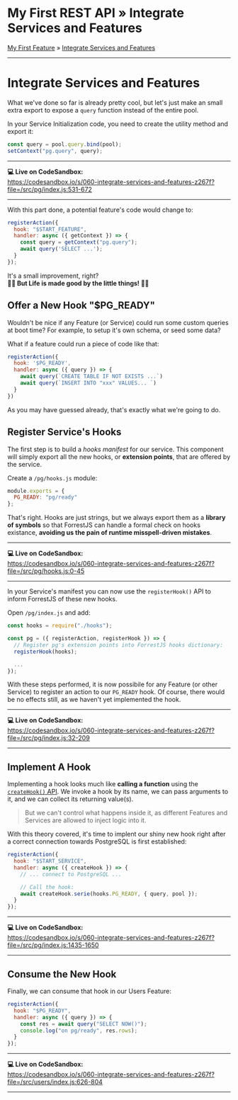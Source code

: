 <h1 class="tutorial-step"><span>My First REST API &raquo;</span> Integrate Services and Features</h1>

[My First Feature](../README.md) &raquo; [Integrate Services and Features](./README.md)

---

# Integrate Services and Features

What we've done so far is already pretty cool, but let's just make an small extra export to expose a `query` function instead of the entire pool.

In your Service Initialization code, you need to create the utility method and export it:

```js
const query = pool.query.bind(pool);
setContext("pg.query", query);
```

---

**💻 Live on CodeSandbox:**   
https://codesandbox.io/s/060-integrate-services-and-features-z267f?file=/src/pg/index.js:531-672

---

With this part done, a potential feature's code would change to:

```js
registerAction({
  hook: "$START_FEATURE",
  handler: async ({ getContext }) => {
    const query = getContext("pg.query");
    await query('SELECT ...');
  }
});
```

It's a small improvement, right?   
**🧘‍♀️ But Life is made good by the little things! 🧘‍♀️**

## Offer a New Hook "$PG_READY"

Wouldn't be nice if any Feature (or Service) could run some custom queries at boot time? For example, to setup it's own schema, or seed some data?

What if a feature could run a piece of code like that:

```js
registerAction({
  hook: '$PG_READY',
  handler: async ({ query }) => {
    await query(`CREATE TABLE IF NOT EXISTS ...`)
    await query(`INSERT INTO "xxx" VALUES... `)
  }
})
```

As you may have guessed already, that's exactly what we're going to do.

## Register Service's Hooks

The first step is to build a _hooks manifest_ for our service. This component will simply export all the new hooks, or **extension points**, that are offered by the service.

Create a `/pg/hooks.js` module:

```js
module.exports = {
  PG_READY: "pg/ready"
};
```

That's right. Hooks are just strings, but we always export them as a **library of symbols** so that ForrestJS can handle a formal check on hooks existance, **avoiding us the pain of runtime misspell-driven mistakes**.

---

**💻 Live on CodeSandbox:**   
https://codesandbox.io/s/060-integrate-services-and-features-z267f?file=/src/pg/hooks.js:0-45

---

In your Service's manifest you can now use the `registerHook()` API to inform ForrestJS of these new hooks.

Open `/pg/index.js` and add:

```js
const hooks = require("./hooks");

const pg = ({ registerAction, registerHook }) => {
  // Register pg's extension points into ForrestJS hooks dictionary:
  registerHook(hooks);

  ...
});
```

With these steps performed, it is now possibile for any Feature (or other Service) to register an action to our `PG_READY` hook. Of course, there would be no effects still, as we haven't yet implemented the hook.

---

**💻 Live on CodeSandbox:**   
https://codesandbox.io/s/060-integrate-services-and-features-z267f?file=/src/pg/index.js:32-209

---

## Implement A Hook

Implementing a hook looks much like **calling a function** using the [`createHook()` API](../../api/create-hook/README.md). We invoke a hook by its name, we can pass arguments to it, and we can collect its returning value(s).

> But we can't control what happens inside it, as different Features and Services are allowed to inject logic into it.

With this theory covered, it's time to implent our shiny new hook right after a correct connection towards PostgreSQL is first established:

```js
registerAction({
  hook: "$START_SERVICE",
  handler: async ({ createHook }) => {
    // ... connect to PostgreSQL ...

    // Call the hook:
    await createHook.serie(hooks.PG_READY, { query, pool });
  }
});
```

---

**💻 Live on CodeSandbox:**   
https://codesandbox.io/s/060-integrate-services-and-features-z267f?file=/src/pg/index.js:1435-1650

---

## Consume the New Hook

Finally, we can consume that hook in our Users Feature:

```js
registerAction({
  hook: "$PG_READY",
  handler: async ({ query }) => {
    const res = await query("SELECT NOW()");
    console.log("on pg/ready", res.rows);
  }
});
```

---

**💻 Live on CodeSandbox:**   
https://codesandbox.io/s/060-integrate-services-and-features-z267f?file=/src/users/index.js:626-804

---